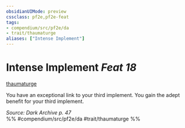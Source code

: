```yaml
---
obsidianUIMode: preview
cssclass: pf2e,pf2e-feat
tags:
- compendium/src/pf2e/da
- trait/thaumaturge
aliases: ["Intense Implement"]
---
```

# Intense Implement  *Feat 18*  
[thaumaturge](/rules/traits/thaumaturge-da.md)  


You have an exceptional link to your third implement. You gain the adept benefit for your third implement.

*Source: Dark Archive p. 47*  
%% #compendium/src/pf2e/da #trait/thaumaturge %%